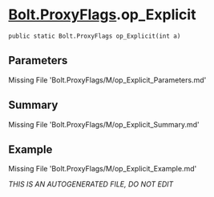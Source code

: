 # [Bolt.ProxyFlags](Types/Bolt.ProxyFlags.md).op_Explicit
`public static Bolt.ProxyFlags op_Explicit(int a)`
## Parameters
Missing File 'Bolt.ProxyFlags/M/op_Explicit_Parameters.md'
## Summary
Missing File 'Bolt.ProxyFlags/M/op_Explicit_Summary.md'
## Example
Missing File 'Bolt.ProxyFlags/M/op_Explicit_Example.md'

*THIS IS AN AUTOGENERATED FILE, DO NOT EDIT*
